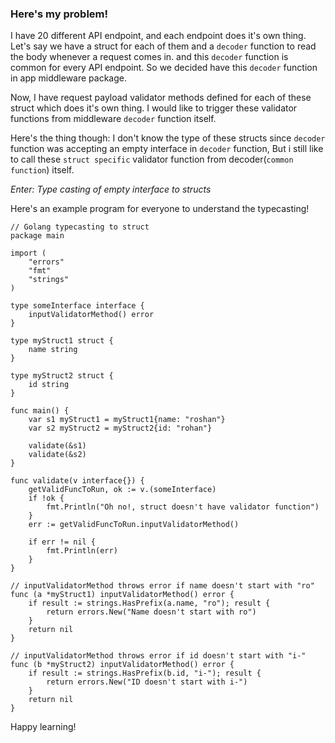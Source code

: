 

### Here's my problem!
I have 20 different API endpoint, and each endpoint does it's own thing.
Let's say we have a struct for each of them and a `decoder` function to read the body whenever a request comes in. and this `decoder` function is common for every API endpoint. So we decided have this `decoder` function in app middleware package.

Now, I have request payload validator methods defined for each of these struct which does it's own thing.
I would like to trigger these validator functions from middleware `decoder` function itself.

Here's the thing though:
I don't know the type of these structs since `decoder` function was accepting an empty interface in `decoder` function, But i still like to call these `struct specific` validator function from decoder(`common function`) itself.

*Enter: Type casting of empty interface to structs*

Here's an example program for everyone to understand the typecasting!

```
// Golang typecasting to struct
package main

import (
	"errors"
	"fmt"
	"strings"
)

type someInterface interface {
	inputValidatorMethod() error
}

type myStruct1 struct {
	name string
}

type myStruct2 struct {
	id string
}

func main() {
	var s1 myStruct1 = myStruct1{name: "roshan"}
	var s2 myStruct2 = myStruct2{id: "rohan"}

	validate(&s1)
	validate(&s2)
}

func validate(v interface{}) {
	getValidFuncToRun, ok := v.(someInterface)
	if !ok {
		fmt.Println("Oh no!, struct doesn't have validator function")
	}
	err := getValidFuncToRun.inputValidatorMethod()

	if err != nil {
		fmt.Println(err)
	}
}

// inputValidatorMethod throws error if name doesn't start with "ro"
func (a *myStruct1) inputValidatorMethod() error {
	if result := strings.HasPrefix(a.name, "ro"); result {
		return errors.New("Name doesn't start with ro")
	}
	return nil
}

// inputValidatorMethod throws error if id doesn't start with "i-"
func (b *myStruct2) inputValidatorMethod() error {
	if result := strings.HasPrefix(b.id, "i-"); result {
		return errors.New("ID doesn't start with i-")
	}
	return nil
}

```

Happy learning!